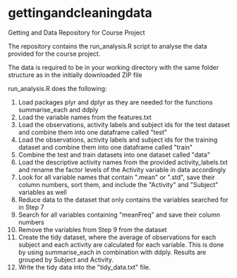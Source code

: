 gettingandcleaningdata
======================

Getting and Data Repository for Course Project


The repository contains the run_analysis.R script to analyse the data provided for the course project.

The data is required to be in your working directory with the same folder structure as in the initially downloaded ZIP file

run_analysis.R does the following:

1. Load packages plyr and dplyr as they are needed for the functions summarise_each and ddply
2. Load the variable names from the features.txt
3. Load the observations, activity labels and subject ids for the test dataset and combine them into one dataframe called "test"
4. Load the observations, activity labels and subject ids for the training dataset and combine them into one dataframe called "train"
5. Combine the test and train datasets into one dataset called "data"
6. Load the descriptive activity names from the provided activity_labels.txt and rename the factor levels of the Activity variable in data accordingly
7. Look for all variable names that contain ".mean" or ".std", save their column numbers, sort them, and include the "Activity" and "Subject" variables as well
8. Reduce data to the dataset that only contains the variables searched for in Step 7
9. Search for all variables containing "meanFreq" and save their column numbers
10. Remove the variables from Step 9 from the dataset
11. Create the tidy dataset, where the average of observations for each subject and each activity are calculated for each variable. This is done by using summarise_each in combination with ddply. Results are grouped by Subject and Activity.
12. Write the tidy data into the "tidy_data.txt" file.

